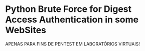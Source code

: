 # Python Brute Force for Digest Access Authentication in some WebSites
APENAS PARA FINS DE PENTEST EM LABORATÓRIOS VIRTUAIS!
